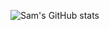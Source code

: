 ![Sam's GitHub stats](https://github-readme-stats.vercel.app/api?username=hershyz&theme=graywhite&show_icons=true)
